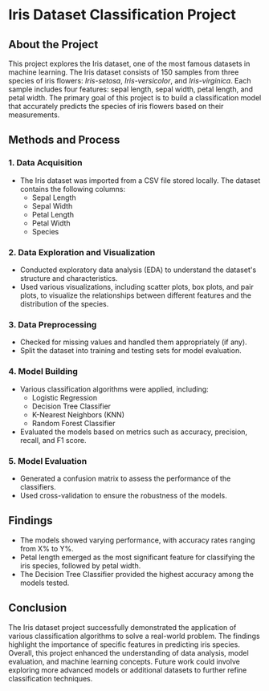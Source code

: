 # Iris Dataset Classification Project

## About the Project
This project explores the Iris dataset, one of the most famous datasets in machine learning. The Iris dataset consists of 150 samples from three species of iris flowers: *Iris-setosa*, *Iris-versicolor*, and *Iris-virginica*. Each sample includes four features: sepal length, sepal width, petal length, and petal width. The primary goal of this project is to build a classification model that accurately predicts the species of iris flowers based on their measurements.

## Methods and Process

### 1. Data Acquisition
- The Iris dataset was imported from a CSV file stored locally. The dataset contains the following columns:
  - Sepal Length
  - Sepal Width
  - Petal Length
  - Petal Width
  - Species

### 2. Data Exploration and Visualization
- Conducted exploratory data analysis (EDA) to understand the dataset's structure and characteristics.
- Used various visualizations, including scatter plots, box plots, and pair plots, to visualize the relationships between different features and the distribution of the species.

### 3. Data Preprocessing
- Checked for missing values and handled them appropriately (if any).
- Split the dataset into training and testing sets for model evaluation.

### 4. Model Building
- Various classification algorithms were applied, including:
  - Logistic Regression
  - Decision Tree Classifier
  - K-Nearest Neighbors (KNN)
  - Random Forest Classifier
- Evaluated the models based on metrics such as accuracy, precision, recall, and F1 score.

### 5. Model Evaluation
- Generated a confusion matrix to assess the performance of the classifiers.
- Used cross-validation to ensure the robustness of the models.

## Findings
- The models showed varying performance, with accuracy rates ranging from X% to Y%.
- Petal length emerged as the most significant feature for classifying the iris species, followed by petal width.
- The Decision Tree Classifier provided the highest accuracy among the models tested.

## Conclusion
The Iris dataset project successfully demonstrated the application of various classification algorithms to solve a real-world problem. The findings highlight the importance of specific features in predicting iris species. Overall, this project enhanced the understanding of data analysis, model evaluation, and machine learning concepts. Future work could involve exploring more advanced models or additional datasets to further refine classification techniques.
